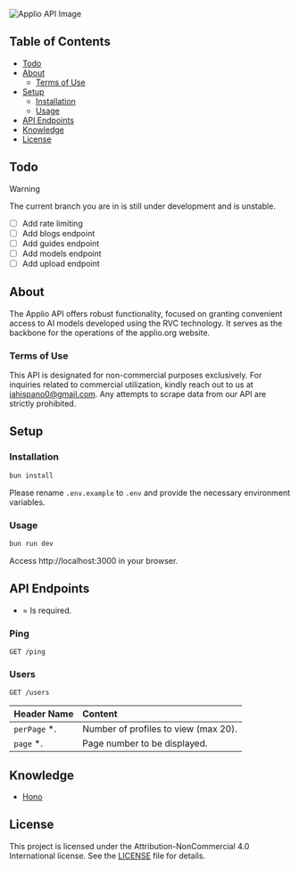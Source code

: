 ![Applio API Image](https://github.com/IAHispano/Applio-API/assets/133521603/a938534e-1335-4d3f-919f-83fca6c301a9)

## Table of Contents

- [Todo](#todo)
- [About](#about)
  - [Terms of Use](#terms-of-use)
- [Setup](#setup)
  - [Installation](#installation)
  - [Usage](#usage)
- [API Endpoints](#api-endpoints)
- [Knowledge](#knowledge)
- [License](#license)

## Todo

> [!WARNING]
> The current branch you are in is still under development and is unstable.

- [ ] Add rate limiting
- [ ] Add blogs endpoint
- [ ] Add guides endpoint
- [ ] Add models endpoint
- [ ] Add upload endpoint

## About

The Applio API offers robust functionality, focused on granting convenient access to AI models developed using the RVC technology. It serves as the backbone for the operations of the applio.org website.

### Terms of Use

This API is designated for non-commercial purposes exclusively. For inquiries related to commercial utilization, kindly reach out to us at [iahispano0@gmail.com](mailto:iahispano0@gmail.com). Any attempts to scrape data from our API are strictly prohibited.

## Setup

### Installation

```sh
bun install
```

Please rename `.env.example` to `.env` and provide the necessary environment variables.

### Usage

```sh
bun run dev
```

Access http://localhost:3000 in your browser.

## API Endpoints

* = Is required.

### Ping

```http
GET /ping
```

### Users

```http
GET /users
```

| Header Name  | Content                            |
| :--------- | :------------------------------------- |
| `perPage` *. | Number of profiles to view (max 20). |
| `page` *. | Page number to be displayed. |

## Knowledge

- [Hono](https://github.com/honojs/hono)

## License

This project is licensed under the Attribution-NonCommercial 4.0 International license. See the [LICENSE](./LICENSE) file for details.

